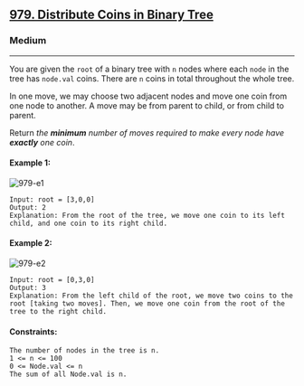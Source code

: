 [979. Distribute Coins in Binary Tree](https://leetcode.com/problems/distribute-coins-in-binary-tree/description/?envType=daily-question&envId=2024-05-18)
---------------------------------------------------------------------------------------------------------------------------------------------

### Medium
---------------------------------------------------------------------------------------------------------------------------------------------

You are given the `root` of a binary tree with `n` nodes where each `node` in the tree has `node.val` coins. There are `n` coins in total throughout the whole tree.

In one move, we may choose two adjacent nodes and move one coin from one node to another. A move may be from parent to child, or from child to parent.

Return _the **minimum** number of moves required to make every node have **exactly** one coin_.

#### Example 1:
![979-e1](https://github.com/chandrikabijore/LeetCode-solutions/assets/93921178/fe1e7d65-b1f7-4ab0-8d3d-6c208c8a5c09)
```
Input: root = [3,0,0]
Output: 2
Explanation: From the root of the tree, we move one coin to its left child, and one coin to its right child.
```
#### Example 2:
![979-e2](https://github.com/chandrikabijore/LeetCode-solutions/assets/93921178/9608496e-ecef-4ff3-98b0-f575bbf348c7)
```
Input: root = [0,3,0]
Output: 3
Explanation: From the left child of the root, we move two coins to the root [taking two moves]. Then, we move one coin from the root of the tree to the right child.
``` 
#### Constraints:
```
The number of nodes in the tree is n.
1 <= n <= 100
0 <= Node.val <= n
The sum of all Node.val is n.
```
